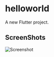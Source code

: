 # helloworld

A new Flutter project.

## ScreenShots
![Screenshot](https://user-images.githubusercontent.com/60944706/78259898-30a2b300-74f5-11ea-972b-c460a5285ba4.png)

